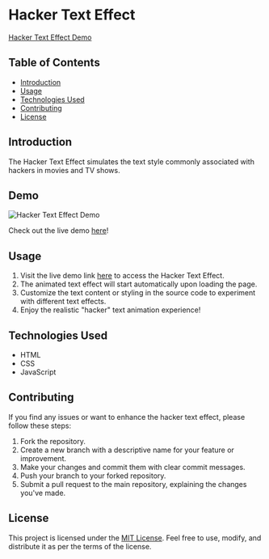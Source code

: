 # Hacker Text Effect

[Hacker Text Effect Demo](link-to-demo-gif.gif)

## Table of Contents
- [Introduction](#introduction)
- [Usage](#usage)
- [Technologies Used](#technologies-used)
- [Contributing](#contributing)
- [License](#license)

## Introduction
The Hacker Text Effect simulates the text style commonly associated with hackers in movies and TV shows. 

## Demo
![Hacker Text Effect Demo](link-to-demo-gif.gif)

Check out the live demo [here](https://jovial-bonbon-3a5174.netlify.app)!

## Usage
1. Visit the live demo link [here](https://jovial-bonbon-3a5174.netlify.app) to access the Hacker Text Effect.
2. The animated text effect will start automatically upon loading the page.
3. Customize the text content or styling in the source code to experiment with different text effects.
4. Enjoy the realistic "hacker" text animation experience!

## Technologies Used
- HTML
- CSS
- JavaScript

## Contributing
If you find any issues or want to enhance the hacker text effect, please follow these steps:

1. Fork the repository.
2. Create a new branch with a descriptive name for your feature or improvement.
3. Make your changes and commit them with clear commit messages.
4. Push your branch to your forked repository.
5. Submit a pull request to the main repository, explaining the changes you've made.

## License
This project is licensed under the [MIT License](link-to-license). Feel free to use, modify, and distribute it as per the terms of the license.
